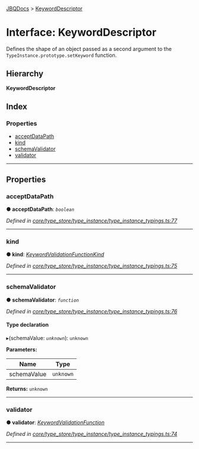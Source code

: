 [JBQDocs](../README.md) > [KeywordDescriptor](../interfaces/keyworddescriptor.md)

# Interface: KeywordDescriptor

Defines the shape of an object passed as a second argument to the `TypeInstance.prototype.setKeyword` function.

## Hierarchy

**KeywordDescriptor**

## Index

### Properties

* [acceptDataPath](keyworddescriptor.md#acceptdatapath)
* [kind](keyworddescriptor.md#kind)
* [schemaValidator](keyworddescriptor.md#schemavalidator)
* [validator](keyworddescriptor.md#validator)

---

## Properties

<a id="acceptdatapath"></a>

###  acceptDataPath

**● acceptDataPath**: *`boolean`*

*Defined in [core/type_store/type_instance/type_instance_typings.ts:77](https://github.com/krnik/vjs-validator/blob/0be452f/src/core/type_store/type_instance/type_instance_typings.ts#L77)*

___
<a id="kind"></a>

###  kind

**● kind**: *[KeywordValidationFunctionKind](../enums/keywordvalidationfunctionkind.md)*

*Defined in [core/type_store/type_instance/type_instance_typings.ts:75](https://github.com/krnik/vjs-validator/blob/0be452f/src/core/type_store/type_instance/type_instance_typings.ts#L75)*

___
<a id="schemavalidator"></a>

###  schemaValidator

**● schemaValidator**: *`function`*

*Defined in [core/type_store/type_instance/type_instance_typings.ts:76](https://github.com/krnik/vjs-validator/blob/0be452f/src/core/type_store/type_instance/type_instance_typings.ts#L76)*

#### Type declaration
▸(schemaValue: *`unknown`*): `unknown`

**Parameters:**

| Name | Type |
| ------ | ------ |
| schemaValue | `unknown` |

**Returns:** `unknown`

___
<a id="validator"></a>

###  validator

**● validator**: *[KeywordValidationFunction](../#keywordvalidationfunction)*

*Defined in [core/type_store/type_instance/type_instance_typings.ts:74](https://github.com/krnik/vjs-validator/blob/0be452f/src/core/type_store/type_instance/type_instance_typings.ts#L74)*

___

